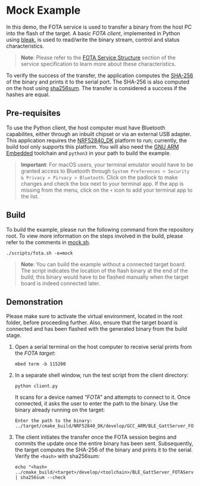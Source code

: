 # Mock Example

In this demo, the FOTA service is used to transfer a binary from the host PC into the flash of the target. A basic _FOTA client_, implemented in Python using [bleak](https://pypi.org/project/bleak/), is used to read/write the binary stream, control and status characteristics. 

> **Note**: Please refer to the [FOTA Service Structure](https://github.com/ARMmbed/mbed-os-experimental-ble-services/tree/fota-service-github-ci/services/FOTA/docs#fota-service-structure) section of the service specification to learn more about these characteristics.

To verify the success of the transfer, the application computes the [SHA-256](https://en.wikipedia.org/wiki/SHA-2) of the binary and prints it to the serial port. The SHA-256 is also computed on the host using [sha256sum](https://man7.org/linux/man-pages/man1/sha256sum.1.html). The transfer is considered a success if the hashes are equal.

## Pre-requisites

To use the Python client, the host computer must have Bluetooth capabilites, either through an inbuilt chipset or via an external USB adapter. This application requires the [NRF52840_DK](https://os.mbed.com/platforms/Nordic-nRF52840-DK/) platform to run; currently, the build tool only supports this platform. You will also need the [GNU ARM Embedded](https://developer.arm.com/tools-and-software/open-source-software/developer-tools/gnu-toolchain/gnu-rm) toolchain and `python3` in your path to build the example.

> **Important**: For macOS users, your terminal emulator would have to be granted access to Bluetooth through `System Preferences > Security & Privacy > Pirvacy > Bluetooth`. Click on the padlock to make changes and check the box next to your terminal app. If the app is missing from the menu, click on the `+` icon to add your terminal app to the list.

## Build 

To build the example, please run the following command from the repository root. To view more information on the steps involved in the build, please refer to the comments in [mock.sh](../scripts/mock.sh).
```shell
./scripts/fota.sh -e=mock
```
> **Note**: You can build the example without a connected target board. The script indicates the location of the flash binary at the end of the build; this binary would have to be flashed manually when the target board is indeed connected later.

## Demonstration

Please make sure to activate the virtual environment, located in the root folder, before proceeding further. Also, ensure that the target board is connected and has been flashed with the generated binary from the build stage.

1. Open a serial terminal on the host computer to receive serial prints from the _FOTA target_:
   ```shell 
   mbed term -b 115200
   ```
2. In a separate shell window, run the test script from the client directory:
   ```shell
   python client.py
   ```
   
   It scans for a device named _"FOTA"_ and attempts to connect to it.
   Once connected, it asks the user to enter the path to the binary.
   Use the binary already running on the target:
   
   ```
   Enter the path to the binary: ../target/cmake_build/NRF52840_DK/develop/GCC_ARM/BLE_GattServer_FOTAService.bin
   ```
3. The client initiates the transfer once the FOTA session begins and commits the update once the entire binary has been sent.
   Subsequently, the target computes the SHA-256 of the binary and prints it to the serial.
   Verify the `<hash>` with sha256sum:
   ```shell
   echo "<hash> ../cmake_build/<target>/develop/<toolchain>/BLE_GattServer_FOTAService.bin" | sha256sum --check
   ```
